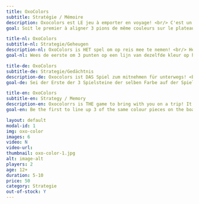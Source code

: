```yaml
---
title: OxoColors
subtitle: Stratégie / Mémoire
description: Oxocolors est LE jeu à emporter en voyage! <br/> C'est un peu comme un oxo mais en trois dimensions et avec des couleurs!
goal: Soit le premier à aligner 3 pions de même couleurs sur le plateau.

title-nl: OxoColors
subtitle-nl: Strategie/Geheugen
description-nl: OxoColors is HET spel om op reis mee te nemen! <br/> Het is een beetje als oxo maar 3 dimensionaal en met kleuren! 
goal-nl: Wees de eerste om 3 punten op een lijn van dezelfde kleur op het bord te zetten.

title-de: OxoColors
subtitle-de: Strategie/Gedächtnis
description-de: Oxocolors ist DAS Spiel zum mitnehmen für unterwegs! <br/> Es ist dem OXO ähnlich aber in drei Dimensionen gemacht und mit Farben !
goal-de: Sei der Erste der 3 Spielsteine der selben Farbe auf der Spielfläche auf eine Linie bringt.

title-en: OxoColors
subtitle-en: Strategy / Memory
description-en: Oxocoloгrs is THE game to bring with you on a trip! It's like an OXO but in three dimensions and with colours!
goal-en: Be the first to line up 3 of the same colour pieces on the board.

layout: default
modal-id: 1
img: oxo-color
images: 6
video: N
video-url: 
thumbnail: oxo-color-1.jpg
alt: image-alt
players: 2
age: 12+
duration: 5-10
price: 50
category: Strategie
out-of-stock: Y
---
```

